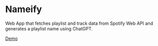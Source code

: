 # Nameify

Web App that fetches playlist and track data from Spotify Web API and generates a playlist name using ChatGPT.

[Demo](https://nameify.vercel.app/)



  
